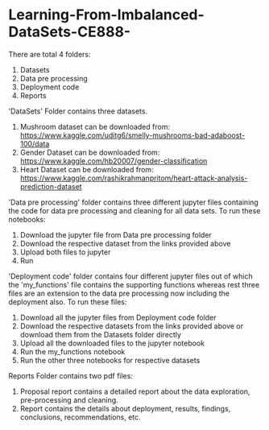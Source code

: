 # Learning-From-Imbalanced-DataSets-CE888-
There are total 4 folders:
1. Datasets
2. Data pre processing
3. Deployment code
4. Reports


'DataSets' Folder contains three datasets.
1. Mushroom dataset can be downloaded from:
https://www.kaggle.com/uditg6/smelly-mushrooms-bad-adaboost-100/data
2. Gender Dataset can be downloaded from:
https://www.kaggle.com/hb20007/gender-classification
3. Heart Dataset can be downloaded from:
https://www.kaggle.com/rashikrahmanpritom/heart-attack-analysis-prediction-dataset


'Data pre processing' folder contains three different jupyter files containing the code for data pre processing and cleaning for all data sets. To run these notebooks:
1. Download the jupyter file from Data pre processing folder
2. Download the respective dataset from the links provided above
3. Upload both files to jupyter
4. Run


'Deployment code' folder contains four different jupyter files out of which the 'my_functions' file contains the supporting functions whereas rest three files are an extension to the data pre processing now including the deployment also. To run these files:
1. Download all the jupyter files from Deployment code folder
2. Download the respective datasets from the links provided above or download them from the Datasets folder directly
3. Upload all the downloaded files to the jupyter notebook
4. Run the my_functions notebook
5. Run the other three notebooks for respective datasets



Reports Folder contains two pdf files:
1. Proposal report contains a detailed report about the data exploration, pre-processing and cleaning. 
2. Report contains the details about deployment, results, findings, conclusions, recommendations, etc.
